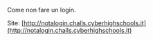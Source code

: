 Come non fare un login.

Site: [http://notalogin.challs.cyberhighschools.it](http://notalogin.challs.cyberhighschools.it)
